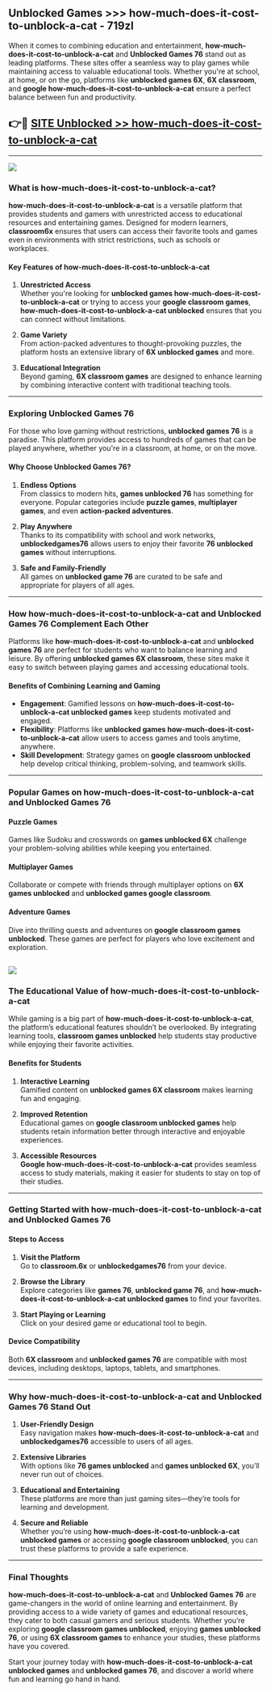 ## Unblocked Games >>> how-much-does-it-cost-to-unblock-a-cat - 719zl 

When it comes to combining education and entertainment, **how-much-does-it-cost-to-unblock-a-cat** and **Unblocked Games 76** stand out as leading platforms. These sites offer a seamless way to play games while maintaining access to valuable educational tools. Whether you're at school, at home, or on the go, platforms like **unblocked games 6X**, **6X classroom**, and **google how-much-does-it-cost-to-unblock-a-cat** ensure a perfect balance between fun and productivity.
## 👉🔴 [SITE Unblocked >> how-much-does-it-cost-to-unblock-a-cat](http://premium.freeplayer.one?title=how-much-does-it-cost-to-unblock-a-cat&ref=22JU)
---
<a href="http://premium.freeplayer.one?title=how-much-does-it-cost-to-unblock-a-cat&ref=22JU/"><img src="https://github.com/user-attachments/assets/438f12ca-57a4-47a3-8ead-c64da593a1e5"/></a>
### What is how-much-does-it-cost-to-unblock-a-cat?  

**how-much-does-it-cost-to-unblock-a-cat** is a versatile platform that provides students and gamers with unrestricted access to educational resources and entertaining games. Designed for modern learners, **classroom6x** ensures that users can access their favorite tools and games even in environments with strict restrictions, such as schools or workplaces.  

#### Key Features of how-much-does-it-cost-to-unblock-a-cat  

1. **Unrestricted Access**  
   Whether you're looking for **unblocked games how-much-does-it-cost-to-unblock-a-cat** or trying to access your **google classroom games**, **how-much-does-it-cost-to-unblock-a-cat unblocked** ensures that you can connect without limitations.  

2. **Game Variety**  
   From action-packed adventures to thought-provoking puzzles, the platform hosts an extensive library of **6X unblocked games** and more.  

3. **Educational Integration**  
   Beyond gaming, **6X classroom games** are designed to enhance learning by combining interactive content with traditional teaching tools.  



---

### Exploring Unblocked Games 76  

For those who love gaming without restrictions, **unblocked games 76** is a paradise. This platform provides access to hundreds of games that can be played anywhere, whether you're in a classroom, at home, or on the move.  

#### Why Choose Unblocked Games 76?  

1. **Endless Options**  
   From classics to modern hits, **games unblocked 76** has something for everyone. Popular categories include **puzzle games**, **multiplayer games**, and even **action-packed adventures**.  

2. **Play Anywhere**  
   Thanks to its compatibility with school and work networks, **unblockedgames76** allows users to enjoy their favorite **76 unblocked games** without interruptions.  

3. **Safe and Family-Friendly**  
   All games on **unblocked game 76** are curated to be safe and appropriate for players of all ages.  

---

### How how-much-does-it-cost-to-unblock-a-cat and Unblocked Games 76 Complement Each Other  

Platforms like **how-much-does-it-cost-to-unblock-a-cat** and **unblocked games 76** are perfect for students who want to balance learning and leisure. By offering **unblocked games 6X classroom**, these sites make it easy to switch between playing games and accessing educational tools.  

#### Benefits of Combining Learning and Gaming  

- **Engagement**: Gamified lessons on **how-much-does-it-cost-to-unblock-a-cat unblocked games** keep students motivated and engaged.  
- **Flexibility**: Platforms like **unblocked games how-much-does-it-cost-to-unblock-a-cat** allow users to access games and tools anytime, anywhere.  
- **Skill Development**: Strategy games on **google classroom unblocked** help develop critical thinking, problem-solving, and teamwork skills.  

---

### Popular Games on how-much-does-it-cost-to-unblock-a-cat and Unblocked Games 76  

#### Puzzle Games  

Games like Sudoku and crosswords on **games unblocked 6X** challenge your problem-solving abilities while keeping you entertained.  

#### Multiplayer Games  

Collaborate or compete with friends through multiplayer options on **6X games unblocked** and **unblocked games google classroom**.  

#### Adventure Games  

Dive into thrilling quests and adventures on **google classroom games unblocked**. These games are perfect for players who love excitement and exploration.  

<a href="http://download.freeplayer.one?title=how-much-does-it-cost-to-unblock-a-cat&ref=23D/"><img src="https://github.com/user-attachments/assets/fe0c3e91-c8e1-489c-acf0-e2f614c12fb8"/></a>
---

### The Educational Value of how-much-does-it-cost-to-unblock-a-cat  

While gaming is a big part of **how-much-does-it-cost-to-unblock-a-cat**, the platform’s educational features shouldn’t be overlooked. By integrating learning tools, **classroom games unblocked** help students stay productive while enjoying their favorite activities.  

#### Benefits for Students  

1. **Interactive Learning**  
   Gamified content on **unblocked games 6X classroom** makes learning fun and engaging.  

2. **Improved Retention**  
   Educational games on **google classroom unblocked games** help students retain information better through interactive and enjoyable experiences.  

3. **Accessible Resources**  
   **Google how-much-does-it-cost-to-unblock-a-cat** provides seamless access to study materials, making it easier for students to stay on top of their studies.  

---

### Getting Started with how-much-does-it-cost-to-unblock-a-cat and Unblocked Games 76  

#### Steps to Access  

1. **Visit the Platform**  
   Go to **classroom.6x** or **unblockedgames76** from your device.  

2. **Browse the Library**  
   Explore categories like **games 76**, **unblocked game 76**, and **how-much-does-it-cost-to-unblock-a-cat unblocked games** to find your favorites.  

3. **Start Playing or Learning**  
   Click on your desired game or educational tool to begin.  

#### Device Compatibility  

Both **6X classroom** and **unblocked games 76** are compatible with most devices, including desktops, laptops, tablets, and smartphones.  

---

### Why how-much-does-it-cost-to-unblock-a-cat and Unblocked Games 76 Stand Out  

1. **User-Friendly Design**  
   Easy navigation makes **how-much-does-it-cost-to-unblock-a-cat** and **unblockedgames76** accessible to users of all ages.  

2. **Extensive Libraries**  
   With options like **76 games unblocked** and **games unblocked 6X**, you’ll never run out of choices.  

3. **Educational and Entertaining**  
   These platforms are more than just gaming sites—they’re tools for learning and development.  

4. **Secure and Reliable**  
   Whether you’re using **how-much-does-it-cost-to-unblock-a-cat unblocked games** or accessing **google classroom unblocked**, you can trust these platforms to provide a safe experience.  

---

### Final Thoughts  

**how-much-does-it-cost-to-unblock-a-cat** and **Unblocked Games 76** are game-changers in the world of online learning and entertainment. By providing access to a wide variety of games and educational resources, they cater to both casual gamers and serious students. Whether you’re exploring **google classroom games unblocked**, enjoying **games unblocked 76**, or using **6X classroom games** to enhance your studies, these platforms have you covered.  

Start your journey today with **how-much-does-it-cost-to-unblock-a-cat unblocked games** and **unblocked games 76**, and discover a world where fun and learning go hand in hand.  